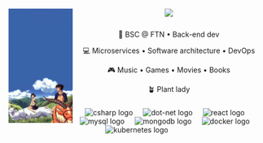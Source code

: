 <!--- BLUE:   3964a9 --->
<!--- ORANGE: f6774a --->
<!--- YELLOW: f9fac0 --->

###

<div align="center">
  <img src="src/mono2.jpg" width="25%" align="left" />

  <img src="https://readme-typing-svg.demolab.com?font=Inconsolata&weight=500&size=50&duration=3000&pause=200&color=f9fac0&center=true&vCenter=true&multiline=true&repeat=false&random=false&width=1400&height=140&lines=Hello+world!;I'm+Bojana%2C+tech+enthusiast+and+software+engineer+%F0%9F%92%AB" width="60%" />

  ###

  <div>
    <p>💼 BSC @ FTN • Back-end dev </p>
    <p>💻 Microservices • Software architecture • DevOps</p>
    <p>🎮 Music • Games • Movies • Books</p>
    <p>🪴 Plant lady</p>
  </div>
  
  ###

  <div align="center">
    <img src="https://cdn.jsdelivr.net/gh/devicons/devicon/icons/csharp/csharp-original.svg" height="40" alt="csharp logo"  />
    <img width="12" />
    <img src="https://cdn.jsdelivr.net/gh/devicons/devicon/icons/dot-net/dot-net-original.svg" height="40" alt="dot-net logo"  />
    <img width="12" />
    <img src="https://cdn.jsdelivr.net/gh/devicons/devicon/icons/react/react-original.svg" height="40" alt="react logo"  />
    <img width="12" />
    <img src="https://cdn.jsdelivr.net/gh/devicons/devicon/icons/mysql/mysql-original.svg" height="40" alt="mysql logo"  />
    <img width="12" />
    <img src="https://cdn.jsdelivr.net/gh/devicons/devicon/icons/mongodb/mongodb-original.svg" height="40" alt="mongodb logo"  />
    <img width="12" />
    <img src="https://cdn.jsdelivr.net/gh/devicons/devicon/icons/docker/docker-original.svg" height="40" alt="docker logo"  />
    <img width="12" />
    <img src="https://cdn.jsdelivr.net/gh/devicons/devicon/icons/kubernetes/kubernetes-plain.svg" height="40" alt="kubernetes logo"  />
  </div>

</div>
